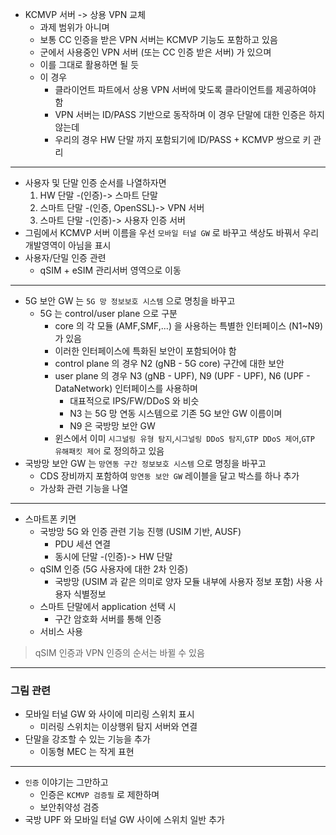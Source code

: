 - KCMVP 서버 -> 상용 VPN 교체
  - 과제 범위가 아니며
  - 보통 CC 인증을 받은 VPN 서버는 KCMVP 기능도 포함하고 있음
  - 군에서 사용중인 VPN 서버 (또는 CC 인증 받은 서버) 가 있으며
  - 이를 그대로 활용하면 될 듯
  - 이 경우
    - 클라이언트 파트에서 상용 VPN 서버에 맞도록 클라이언트를 제공하여야 함
    - VPN 서버는 ID/PASS 기반으로 동작하며 이 경우 단말에 대한 인증은 하지 않는데
    - 우리의 경우 HW 단말 까지 포함되기에 ID/PASS + KCMVP 쌍으로 키 관리

---

- 사용자 및 단말 인증 순서를 나열하자면
  1) HW 단말 -(인증)-> 스마트 단말
  2) 스마트 단말 -(인증, OpenSSL)-> VPN 서버
  3) 스마트 단말 -(인증)-> 사용자 인증 서버
- 그림에서 KCMVP 서버 이름을 우선 `모바일 터널 GW` 로 바꾸고 색상도 바꿔서 우리 개발영역이 아님을 표시
- 사용자/단밀 인증 관련
  - qSIM + eSIM 관리서버 영역으로 이동

---

- 5G 보안 GW 는 `5G 망 정보보호 시스템` 으로 명칭을 바꾸고
  - 5G 는 control/user plane 으로 구분
    - core 의 각 모듈 (AMF,SMF,...) 을 사용하는 특별한 인터페이스 (N1~N9) 가 있음
    - 이러한 인터페이스에 특화된 보안이 포함되어야 함
    - control plane 의 경우 N2 (gNB - 5G core) 구간에 대한 보안
    - user plane 의 경우 N3 (gNB - UPF), N9 (UPF - UPF), N6 (UPF - DataNetwork) 인터페이스를 사용하며
      - 대표적으로 IPS/FW/DDoS 와 비슷
      - N3 는 5G 망 연동 시스템으로 기존 5G 보안 GW 이름이며
      - N9 은 국방망 보안 GW
    - 윈스에서 이미 `시그널링 유형 탐지`,`시그널링 DDoS 탐지`,`GTP DDoS 제어`,`GTP 유해패킷 제어` 로 정의하고 있음
- 국방망 보안 GW 는 `망연동 구간 정보보호 시스템` 으로 명칭을 바꾸고
  - CDS 장비까지 포함하여 `망연동 보안 GW` 레이블을 달고 박스를 하나 추가
  - 가상화 관련 기능을 나열

---

- 스마트폰 키면
  - 국방망 5G 와 인증 관련 기능 진행 (USIM 기반, AUSF)
    - PDU 세션 연결
    - 동시에 단말 -(인증)-> HW 단말
  - qSIM 인증 (5G 사용자에 대한 2차 인증)
    - 국방망 (USIM 과 같은 의미로 양자 모듈 내부에 사용자 정보 포함) 사용 사용자 식별정보
  - 스마트 단말에서 application 선택 시
    - 구간 암호화 서버를 통해 인증
  - 서비스 사용

> qSIM 인증과 VPN 인증의 순서는 바뀔 수 있음

---

### 그림 관련
- 모바일 터널 GW 와 사이에 미리링 스위치 표시
  - 미러링 스위치는 이상행위 탐지 서버와 연결
- 단말을 강조할 수 있는 기능을 추가
  - 이동형 MEC 는 작게 표현

---

- `인증` 이야기는 그만하고
  - 인증은 `KCMVP 검증필` 로 제한하며
  - 보안취약성 검증
- 국방 UPF 와 모바일 터널 GW 사이에 스위치 일반 추가
